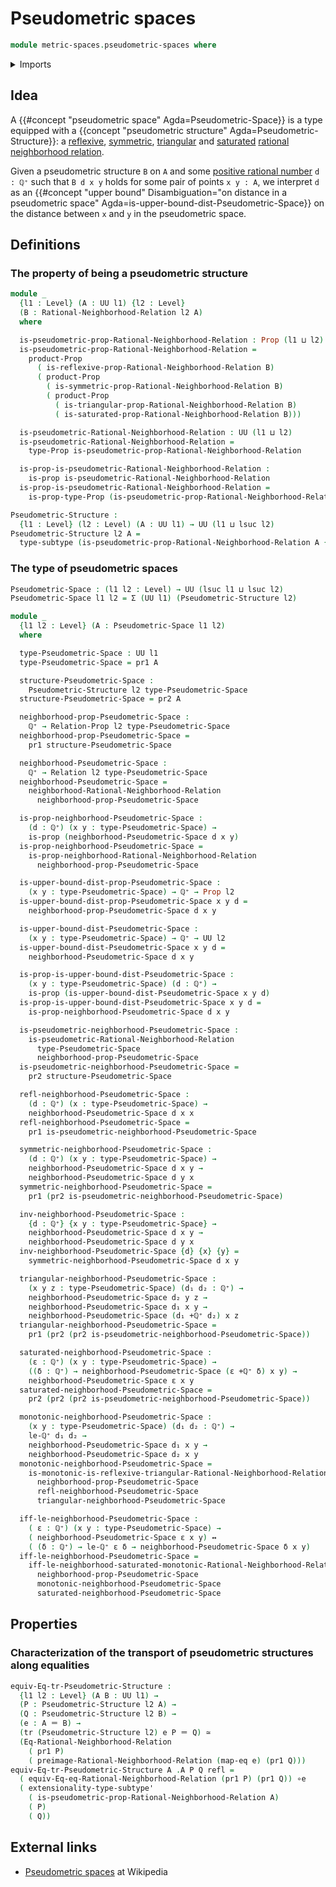 # Pseudometric spaces

```agda
module metric-spaces.pseudometric-spaces where
```

<details><summary>Imports</summary>

```agda
open import elementary-number-theory.positive-rational-numbers

open import foundation.binary-relations
open import foundation.cartesian-product-types
open import foundation.dependent-pair-types
open import foundation.empty-types
open import foundation.equivalences
open import foundation.existential-quantification
open import foundation.function-extensionality
open import foundation.function-types
open import foundation.fundamental-theorem-of-identity-types
open import foundation.identity-types
open import foundation.logical-equivalences
open import foundation.negation
open import foundation.propositional-extensionality
open import foundation.propositions
open import foundation.subtypes
open import foundation.torsorial-type-families
open import foundation.transport-along-identifications
open import foundation.univalence
open import foundation.universe-levels

open import metric-spaces.monotonic-rational-neighborhoods
open import metric-spaces.preimage-rational-neighborhoods
open import metric-spaces.rational-neighborhoods
open import metric-spaces.reflexive-rational-neighborhoods
open import metric-spaces.saturated-rational-neighborhoods
open import metric-spaces.symmetric-rational-neighborhoods
open import metric-spaces.triangular-rational-neighborhoods
```

</details>

## Idea

A {{#concept "pseudometric space" Agda=Pseudometric-Space}} is a type equipped
with a {{concept "pseudometric structure" Agda=Pseudometric-Structure}}: a
[reflexive](metric-spaces.reflexive-rational-neighborhoods.md),
[symmetric](metric-spaces.symmetric-rational-neighborhoods.md),
[triangular](metric-spaces.triangular-rational-neighborhoods.md) and
[saturated](metric-spaces.saturated-rational-neighborhoods.md)
[rational neighborhood relation](metric-spaces.rational-neighborhoods.md).

Given a pseudometric structure `B` on `A` and some [positive rational number](elementary-number-theory.positive-rational-numbers.md)
`d : ℚ⁺` such that `B d x y` holds for some pair of points `x y : A`, we
interpret `d` as an
{{#concept "upper bound" Disambiguation="on distance in a pseudometric space" Agda=is-upper-bound-dist-Pseudometric-Space}}
on the distance between `x` and `y` in the pseudometric space.

## Definitions

### The property of being a pseudometric structure

```agda
module _
  {l1 : Level} (A : UU l1) {l2 : Level}
  (B : Rational-Neighborhood-Relation l2 A)
  where

  is-pseudometric-prop-Rational-Neighborhood-Relation : Prop (l1 ⊔ l2)
  is-pseudometric-prop-Rational-Neighborhood-Relation =
    product-Prop
      ( is-reflexive-prop-Rational-Neighborhood-Relation B)
      ( product-Prop
        ( is-symmetric-prop-Rational-Neighborhood-Relation B)
        ( product-Prop
          ( is-triangular-prop-Rational-Neighborhood-Relation B)
          ( is-saturated-prop-Rational-Neighborhood-Relation B)))

  is-pseudometric-Rational-Neighborhood-Relation : UU (l1 ⊔ l2)
  is-pseudometric-Rational-Neighborhood-Relation =
    type-Prop is-pseudometric-prop-Rational-Neighborhood-Relation

  is-prop-is-pseudometric-Rational-Neighborhood-Relation :
    is-prop is-pseudometric-Rational-Neighborhood-Relation
  is-prop-is-pseudometric-Rational-Neighborhood-Relation =
    is-prop-type-Prop (is-pseudometric-prop-Rational-Neighborhood-Relation)

Pseudometric-Structure :
  {l1 : Level} (l2 : Level) (A : UU l1) → UU (l1 ⊔ lsuc l2)
Pseudometric-Structure l2 A =
  type-subtype (is-pseudometric-prop-Rational-Neighborhood-Relation A {l2})
```

### The type of pseudometric spaces

```agda
Pseudometric-Space : (l1 l2 : Level) → UU (lsuc l1 ⊔ lsuc l2)
Pseudometric-Space l1 l2 = Σ (UU l1) (Pseudometric-Structure l2)

module _
  {l1 l2 : Level} (A : Pseudometric-Space l1 l2)
  where

  type-Pseudometric-Space : UU l1
  type-Pseudometric-Space = pr1 A

  structure-Pseudometric-Space :
    Pseudometric-Structure l2 type-Pseudometric-Space
  structure-Pseudometric-Space = pr2 A

  neighborhood-prop-Pseudometric-Space :
    ℚ⁺ → Relation-Prop l2 type-Pseudometric-Space
  neighborhood-prop-Pseudometric-Space =
    pr1 structure-Pseudometric-Space

  neighborhood-Pseudometric-Space :
    ℚ⁺ → Relation l2 type-Pseudometric-Space
  neighborhood-Pseudometric-Space =
    neighborhood-Rational-Neighborhood-Relation
      neighborhood-prop-Pseudometric-Space

  is-prop-neighborhood-Pseudometric-Space :
    (d : ℚ⁺) (x y : type-Pseudometric-Space) →
    is-prop (neighborhood-Pseudometric-Space d x y)
  is-prop-neighborhood-Pseudometric-Space =
    is-prop-neighborhood-Rational-Neighborhood-Relation
      neighborhood-prop-Pseudometric-Space

  is-upper-bound-dist-prop-Pseudometric-Space :
    (x y : type-Pseudometric-Space) → ℚ⁺ → Prop l2
  is-upper-bound-dist-prop-Pseudometric-Space x y d =
    neighborhood-prop-Pseudometric-Space d x y

  is-upper-bound-dist-Pseudometric-Space :
    (x y : type-Pseudometric-Space) → ℚ⁺ → UU l2
  is-upper-bound-dist-Pseudometric-Space x y d =
    neighborhood-Pseudometric-Space d x y

  is-prop-is-upper-bound-dist-Pseudometric-Space :
    (x y : type-Pseudometric-Space) (d : ℚ⁺) →
    is-prop (is-upper-bound-dist-Pseudometric-Space x y d)
  is-prop-is-upper-bound-dist-Pseudometric-Space x y d =
    is-prop-neighborhood-Pseudometric-Space d x y

  is-pseudometric-neighborhood-Pseudometric-Space :
    is-pseudometric-Rational-Neighborhood-Relation
      type-Pseudometric-Space
      neighborhood-prop-Pseudometric-Space
  is-pseudometric-neighborhood-Pseudometric-Space =
    pr2 structure-Pseudometric-Space

  refl-neighborhood-Pseudometric-Space :
    (d : ℚ⁺) (x : type-Pseudometric-Space) →
    neighborhood-Pseudometric-Space d x x
  refl-neighborhood-Pseudometric-Space =
    pr1 is-pseudometric-neighborhood-Pseudometric-Space

  symmetric-neighborhood-Pseudometric-Space :
    (d : ℚ⁺) (x y : type-Pseudometric-Space) →
    neighborhood-Pseudometric-Space d x y →
    neighborhood-Pseudometric-Space d y x
  symmetric-neighborhood-Pseudometric-Space =
    pr1 (pr2 is-pseudometric-neighborhood-Pseudometric-Space)

  inv-neighborhood-Pseudometric-Space :
    {d : ℚ⁺} {x y : type-Pseudometric-Space} →
    neighborhood-Pseudometric-Space d x y →
    neighborhood-Pseudometric-Space d y x
  inv-neighborhood-Pseudometric-Space {d} {x} {y} =
    symmetric-neighborhood-Pseudometric-Space d x y

  triangular-neighborhood-Pseudometric-Space :
    (x y z : type-Pseudometric-Space) (d₁ d₂ : ℚ⁺) →
    neighborhood-Pseudometric-Space d₂ y z →
    neighborhood-Pseudometric-Space d₁ x y →
    neighborhood-Pseudometric-Space (d₁ +ℚ⁺ d₂) x z
  triangular-neighborhood-Pseudometric-Space =
    pr1 (pr2 (pr2 is-pseudometric-neighborhood-Pseudometric-Space))

  saturated-neighborhood-Pseudometric-Space :
    (ε : ℚ⁺) (x y : type-Pseudometric-Space) →
    ((δ : ℚ⁺) → neighborhood-Pseudometric-Space (ε +ℚ⁺ δ) x y) →
    neighborhood-Pseudometric-Space ε x y
  saturated-neighborhood-Pseudometric-Space =
    pr2 (pr2 (pr2 is-pseudometric-neighborhood-Pseudometric-Space))

  monotonic-neighborhood-Pseudometric-Space :
    (x y : type-Pseudometric-Space) (d₁ d₂ : ℚ⁺) →
    le-ℚ⁺ d₁ d₂ →
    neighborhood-Pseudometric-Space d₁ x y →
    neighborhood-Pseudometric-Space d₂ x y
  monotonic-neighborhood-Pseudometric-Space =
    is-monotonic-is-reflexive-triangular-Rational-Neighborhood-Relation
      neighborhood-prop-Pseudometric-Space
      refl-neighborhood-Pseudometric-Space
      triangular-neighborhood-Pseudometric-Space

  iff-le-neighborhood-Pseudometric-Space :
    ( ε : ℚ⁺) (x y : type-Pseudometric-Space) →
    ( neighborhood-Pseudometric-Space ε x y) ↔
    ( (δ : ℚ⁺) → le-ℚ⁺ ε δ → neighborhood-Pseudometric-Space δ x y)
  iff-le-neighborhood-Pseudometric-Space =
    iff-le-neighborhood-saturated-monotonic-Rational-Neighborhood-Relation
      neighborhood-prop-Pseudometric-Space
      monotonic-neighborhood-Pseudometric-Space
      saturated-neighborhood-Pseudometric-Space
```

## Properties

### Characterization of the transport of pseudometric structures along equalities

```agda
equiv-Eq-tr-Pseudometric-Structure :
  {l1 l2 : Level} (A B : UU l1) →
  (P : Pseudometric-Structure l2 A) →
  (Q : Pseudometric-Structure l2 B) →
  (e : A ＝ B) →
  (tr (Pseudometric-Structure l2) e P ＝ Q) ≃
  (Eq-Rational-Neighborhood-Relation
    ( pr1 P)
    ( preimage-Rational-Neighborhood-Relation (map-eq e) (pr1 Q)))
equiv-Eq-tr-Pseudometric-Structure A .A P Q refl =
  ( equiv-Eq-eq-Rational-Neighborhood-Relation (pr1 P) (pr1 Q)) ∘e
  ( extensionality-type-subtype'
    ( is-pseudometric-prop-Rational-Neighborhood-Relation A)
    ( P)
    ( Q))
```

## External links

- [Pseudometric spaces](https://en.wikipedia.org/wiki/Pseudometric_space) at
  Wikipedia
